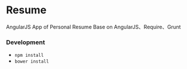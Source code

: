 # Resume
AngularJS App of Personal Resume
Base on AngularJS、Require、Grunt
### Development
- `npm install`
- `bower install`

